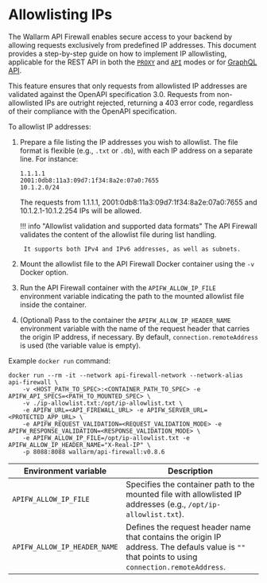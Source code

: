 # Allowlisting IPs

The Wallarm API Firewall enables secure access to your backend by allowing requests exclusively from predefined IP addresses. This document provides a step-by-step guide on how to implement IP allowlisting, applicable for the REST API in both the [`PROXY`](../installation-guides/docker-container.md) and [`API`](../installation-guides/api-mode.md) modes or for [GraphQL API](../installation-guides/graphql/docker-container.md).

This feature ensures that only requests from allowlisted IP addresses are validated against the OpenAPI specification 3.0. Requests from non-allowlisted IPs are outright rejected, returning a 403 error code, regardless of their compliance with the OpenAPI specification.

To allowlist IP addresses:

1. Prepare a file listing the IP addresses you wish to allowlist. The file format is flexible (e.g., `.txt` or `.db`), with each IP address on a separate line. For instance:

    ```
    1.1.1.1
    2001:0db8:11a3:09d7:1f34:8a2e:07a0:7655
    10.1.2.0/24
    ```

    The requests from 1.1.1.1, 2001:0db8:11a3:09d7:1f34:8a2e:07a0:7655 and 10.1.2.1-10.1.2.254 IPs will be allowed.

    !!! info "Allowlist validation and supported data formats"
        The API Firewall validates the content of the allowlist file during list handling.

        It supports both IPv4 and IPv6 addresses, as well as subnets.
1. Mount the allowlist file to the API Firewall Docker container using the `-v` Docker option.
1. Run the API Firewall container with the `APIFW_ALLOW_IP_FILE` environment variable indicating the path to the mounted allowlist file inside the container.
1. (Optional) Pass to the container the `APIFW_ALLOW_IP_HEADER_NAME` environment variable with the name of the request header that carries the origin IP address, if necessary. By default, `connection.remoteAddress` is used (the variable value is empty).

Example `docker run` command:

```
docker run --rm -it --network api-firewall-network --network-alias api-firewall \
    -v <HOST_PATH_TO_SPEC>:<CONTAINER_PATH_TO_SPEC> -e APIFW_API_SPECS=<PATH_TO_MOUNTED_SPEC> \
    -v ./ip-allowlist.txt:/opt/ip-allowlist.txt \
    -e APIFW_URL=<API_FIREWALL_URL> -e APIFW_SERVER_URL=<PROTECTED_APP_URL> \
    -e APIFW_REQUEST_VALIDATION=<REQUEST_VALIDATION_MODE> -e APIFW_RESPONSE_VALIDATION=<RESPONSE_VALIDATION_MODE> \
    -e APIFW_ALLOW_IP_FILE=/opt/ip-allowlist.txt -e APIFW_ALLOW_IP_HEADER_NAME="X-Real-IP" \
    -p 8088:8088 wallarm/api-firewall:v0.8.6
```

| Environment variable | Description |
| -------------------- | ----------- |
| `APIFW_ALLOW_IP_FILE` | Specifies the container path to the mounted file with allowlisted IP addresses (e.g., `/opt/ip-allowlist.txt`). |
| `APIFW_ALLOW_IP_HEADER_NAME` | Defines the request header name that contains the origin IP address. The defauls value is `""` that points to using `connection.remoteAddress`. |
